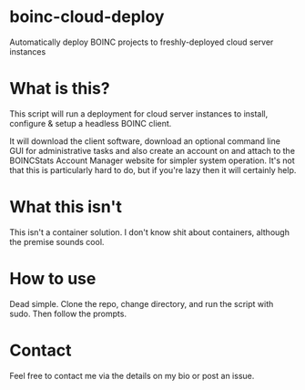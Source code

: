 # boinc-cloud-deploy
Automatically deploy BOINC projects to freshly-deployed cloud server instances

# What is this?
This script will run a deployment for cloud server instances to install, configure & setup a headless BOINC client.

It will download the client software, download an optional command line GUI for administrative tasks and also create an account on and attach to the BOINCStats Account Manager website for simpler system operation. It's not that this is particularly hard to do, but if you're lazy then it will certainly help.

# What this isn't
This isn't a container solution. I don't know shit about containers, although the premise sounds cool.

# How to use
Dead simple. Clone the repo, change directory, and run the script with sudo. Then follow the prompts.

# Contact
Feel free to contact me via the details on my bio or post an issue.
